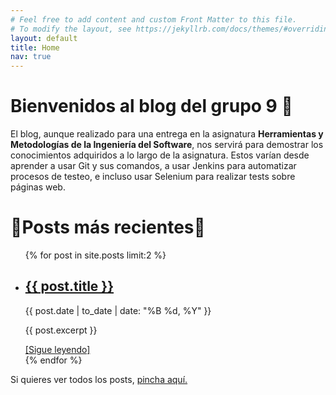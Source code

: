 ```yaml
---
# Feel free to add content and custom Front Matter to this file.
# To modify the layout, see https://jekyllrb.com/docs/themes/#overriding-theme-defaults
layout: default
title: Home
nav: true
---
```

# Bienvenidos al blog del grupo 9 🎉
El blog, aunque realizado para una entrega en la asignatura **Herramientas y Metodologías de la Ingeniería del Software**, nos servirá para demostrar los conocimientos adquiridos a lo largo de la asignatura. Estos varían desde aprender a usar Git y sus comandos, a usar Jenkins para automatizar procesos de testeo, e incluso usar Selenium para realizar tests sobre páginas web.
# 💫Posts más recientes💫

<ul>
  {% for post in site.posts limit:2 %}
    <li>
      <h2><a href="{{ post.url | relative_url }}">{{ post.title }}</a></h2>
      <p class="post-meta">{{ post.date | to_date | date: "%B %d, %Y" }}</p>
      <p>{{ post.excerpt }}</p>
      <a href="{{ post.url | relative_url }}">[Sigue leyendo]</a>
    </li>
  {% endfor %}
</ul>

Si quieres ver todos los posts, [pincha aquí.](posts.md)
